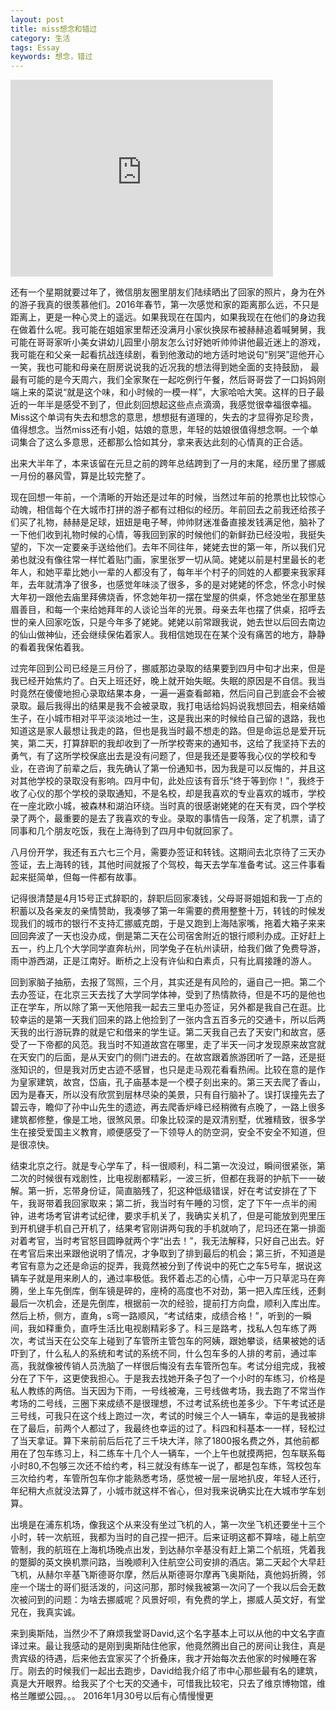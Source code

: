 ```yaml
---
layout: post
title: miss想念和错过
category: 生活
tags: Essay
keywords: 想念，错过
---
```


<iframe width="420" height="315" src="https://www.youtube.com/embed/1PMmLKspe_s" frameborder="0" allowfullscreen></iframe>

还有一个星期就要过年了，微信朋友圈里朋友们陆续晒出了回家的照片，身为在外的游子我真的很羡慕他们。2016年春节，第一次感觉和家的距离那么远，不只是距离上，更是一种心灵上的遥远。如果我现在在国内，如果我现在在他们的身边我在做着什么呢。我可能在姐姐家里帮还没满月小家伙换尿布被赫赫追着喊舅舅，我可能在哥哥家听小美女讲幼儿园里小朋友怎么讨好她听帅帅讲他最近迷上的游戏，我可能在和父亲一起看抗战连续剧，看到他激动的地方适时地说句“别哭”逗他开心一笑，我也可能和母亲在厨房说说我的近况我的想法得到她全面的支持鼓励， 最最有可能的是今天周六，我们全家聚在一起吃例行午餐，然后哥哥尝了一口妈妈刚端上来的菜说“就是这个味，和小时候的一模一样”，大家哈哈大笑。这样的日子最近的一年半是感受不到了，但此刻回想起这些点点滴滴，我感觉很幸福很幸福。Miss这个单词有失去和想念的意思，想想挺有道理的，失去的才显得弥足珍贵，值得想念。当然miss还有小姐，姑娘的意思，年轻的姑娘很值得想念啊。一个单词集合了这么多意思，还都那么恰如其分，拿来表达此刻的心情真的正合适。

出来大半年了，本来该留在元旦之前的跨年总结跨到了一月的末尾，经历里了挪威一月份的暴风雪，算是比较完整了。

现在回想一年前，一个清晰的开始还是过年的时候，当然过年前的抢票也比较惊心动魄，相信每个在大城市打拼的游子都有过相似的经历。年前回去之前我还给孩子们买了礼物，赫赫是足球，妞妞是电子琴，帅帅财迷准备直接发钱满足他，脑补了一下他们收到礼物时候的心情，等我回到家的时候他们的新鲜劲已经没啦，我挺失望的，下次一定要亲手送给他们。去年不同往年，姥姥去世的第一年，所以我们兄弟也就没有像往常一样忙着贴门画，家里张罗一切从简。姥姥以前是村里最长的老年人，和她平辈比她小一辈的人都没有了，每年半个村子的同姓的人都要来我家拜年，去年就清净了很多，也感觉年味淡了很多，多的是对姥姥的怀念，怀念小时候大年初一跟他去庙里拜佛烧香，怀念她年初一摆在堂屋的供桌，怀念她坐在那里慈眉善目，和每一个来给她拜年的人谈论当年的光景。母亲去年也摆了供桌，招呼去世的亲人回家吃饭，只是今年多了姥姥。姥姥以前常跟我说，她去世以后回去南边的仙山做神仙，还会继续保佑着家人。我相信她现在在某个没有痛苦的地方，静静的看着我保佑着我。

过完年回到公司已经是三月份了，挪威那边录取的结果要到四月中旬才出来，但是我已经开始焦灼了。白天上班还好，晚上就开始失眠。失眠的原因是不自信。我当时竟然在傻傻地担心录取结果本身，一遍一遍查看邮箱，然后问自己到底会不会被录取。最后我得出的结果是我不会被录取，我打电话给妈妈说我想回去，相亲结婚生子，在小城市相对平平淡淡地过一生，这是我出来的时候给自己留的退路，我也知道这是家人最想让我走的路，但也是我当时最不想走的路。但是命运总是爱开玩笑，第二天，打算辞职的我却收到了一所学校寄来的通知书，这给了我坚持下去的勇气，有了这所学校保底出去是没有问题了，但是我还是要等我心仪的学校和专业，在咨询了前辈之后，我先确认了第一份通知书，因为我是可以反悔的，并且这对其他学校的录取没有影响。四月中旬，此处应该有音乐“终于等到你！”，我终于收了心仪的那个学校的录取通知，不是名校，却是我喜欢的专业喜欢的城市，学校在一座北欧小城，被森林和湖泊环绕。当时真的很感谢姥姥的在天有灵，四个学校录了两个，最重要的是去了我喜欢的专业。录取的事情告一段落，定了机票，请了同事和几个朋友吃饭，我在上海待到了四月中旬就回家了。

八月份开学，我还有五六七三个月，需要办签证和转钱。这期间去北京待了三天办签证，去上海转的钱，其他时间就报了个驾校，每天去学车准备考试。这三件事看起来挺简单，但每一件都有故事。

记得很清楚是4月15号正式辞职的，辞职后回家凑钱，父母哥哥姐姐和我一丁点的积蓄以及各亲友的亲情赞助，我凑够了第一年需要的费用整整十万，转钱的时候发现我们的城市的银行不支持汇挪威克朗，于是又跑到上海陆家嘴，拖着大箱子来来回回奔波了一天也没办成，倒是第二天在公司宿舍附近的银行顺利办成。正好赶上五一，约上几个大学同学直奔杭州，同学兔子在杭州读研，给我们做了免费导游，雨中游西湖，正是江南好。断桥之上没有许仙和白素贞，只有比肩接踵的游人。

回到家脑子抽筋，去报了驾照，三个月，其实还是有风险的，逼自己一把。第二个去办签证，在北京三天去找了大学同学体神，受到了热情款待，但是不巧的是他也正在学车，所以除了第一天他陪我一起去三里屯办签证，另外都是我自己在逛。比较幸运的是第一天我们回来的路上他捡到了一张内含五百多元的交通卡，所以后两天我的出行游玩靠的就是它和借来的学生证。第二天我自己去了天安门和故宫，感受了一下帝都的风范。我当时不知道故宫在哪里，走了半天一问才发现原来故宫就在天安门的后面，是从天安门的侧门进去的。在故宫跟着旅游团听了一路，还是挺涨知识的，但是我对历史古迹不感冒，也只是走马观花看看热闹。比较在意的是作为皇家建筑，故宫，岱庙，孔子庙基本是一个模子刻出来的。第三天去爬了香山，因为是春天，所以没有欣赏到层林尽染的美景，只有自行脑补了。误打误撞先去了碧云寺，瞻仰了孙中山先生的遗迹，再去爬香炉峰已经稍微有点晚了，一路上很多建筑都修整，像是工地，很煞风景。印象比较深的是双清别墅，优雅精致，很多学生在接受爱国主义教育，顺便感受了一下领导人的防空洞，安全不安全不知道，但是很凉快。

结束北京之行。就是专心学车了，科一很顺利，科二第一次没过，瞬间很紧张，第二次的时候很有戏剧性，比电视剧都精彩，一波三折，但都在我哥的护航下一一破解。第一折，忘带身份证，简直脑残了，犯这种低级错误，好在考试安排在了下午，我哥带着我回家取来；第二折，我当时有午睡的习惯，定了下午一点半的闹钟，进考场考官讲考试纪律，要求手机关了，我确实关机了，但是可能放到兜里压到开机键手机自己开机了，结果考官刚讲两句我的手机就响了，尼玛还在第一排面对着考官，当时考官怒目圆睁就两个字“出去！”，我无法解释，只好自己出去。好在考官后来出来跟他说明了情况，才争取到了排到最后的机会；第三折，不知道是考官有意为之还是命运的捉弄，我竟然被分到了传说中的死亡之车5号车，据说这辆车子就是用来刷人的，通过率极低。我怀着忐忑的心情，心中一万只草泥马在奔腾，坐上车先倒库，倒车镜是碎的，座椅的高度也不对劲，第一把入库压线，还剩最后一次机会，还是先倒库，根据前一次的经验，提前打方向盘，顺利入库出库。然后上桥，侧方，直角，s弯一路顺风，“考试结束，成绩合格！”，听到的一瞬间，我如释重负，直呼生活比电视剧精彩多了。科三是路考，找私人包车练了两次，考试当天在公交车上碰到了车管所主管包车的阿姨，跟她攀谈，结果被她的话吓到了，什么私人的系统和考试的系统不同，什么包车多的人排的考前，通过率高，我就像被传销人员洗脑了一样很后悔没有去车管所包车。考试分组完成，我被分在了下午，这更使我担心。于是我去找她开条子包了一个小时的车练习，价格是私人教练的两倍。当天因为下雨，一号线被淹，三号线做考场，我去跑了不常当作考场的二号线，三圈下来成绩不是很理想，不过考试系统也差多少。下午考试还是三号线，可我只在这个线上跑过一次，考试的时候三个人一辆车，幸运的是我被排在了最后，前两个人都过了，我最终也幸运的过了。科四和科基本一一样，轻松过了当天拿证。算下来前前后后花了三千块大洋，除了1800报名费之外，其他前都用在了包车练习上，科二练车十几个人一辆车，一个上午也就摸两把，包车联系每小时80,不包够三次还不给约考，科三就没有练车一说了，都是包车练，驾校包车三次给约考，车管所包车你才能熟悉考场，感觉被一层一层地扒皮，年轻人还行，年纪稍大点就没法算了，小城市就这样不省心，但对我来说确实比在大城市学车划算。

出境是在浦东机场，像我这个从来没有坐过飞机的人，第一次坐飞机还要坐十三个小时，转一次航班，我都为当时的自己捏一把汗。后来证明这都不算啥，碰上航空管制，我的航班在上海机场晚点出发，到达赫尔辛基没有赶上第二个航班，凭着我的蹩脚的英文换机票问路，当晚顺利入住航空公司安排的酒店。第二天起个大早赶飞机，从赫尔辛基飞斯德哥尔摩，然后从斯德哥尔摩再飞奥斯陆，真他妈折腾，邻座一个瑞士的哥们挺活泼的，问这问那，那时候我被第一次问了一个我以后会无数次被问到的问题：为啥去挪威呢？风景好呗，有免费的学上，挪威人英文好，有堂兄在，我真实诚。

来到奥斯陆，当然少不了麻烦我堂哥David,这个名字基本上可以从他的中文名字直译过来。最让我感动的是刚到奥斯陆住他家，他竟然腾出自己的房间让我住，真是贵宾级的待遇，后来他去宜家买了个折叠床，我才开始每次去他家的时候睡在客厅。刚去的时候我们一起出去跑步，David给我介绍了市中心那些最有名的建筑，真是大开眼界。给我买了个七天的交通卡，可惜我比较宅，只去了维京博物馆，维格兰雕塑公园。。。
                                                                                                                 2016年1月30号以后有心情慢慢更
